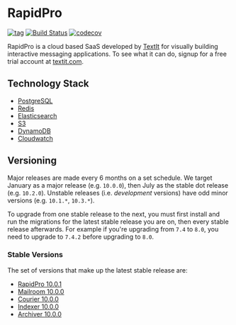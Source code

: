 # RapidPro

[![tag](https://img.shields.io/github/tag/nyaruka/rapidpro.svg)](https://github.com/nyaruka/rapidpro/releases)
[![Build Status](https://github.com/nyaruka/rapidpro/actions/workflows/ci.yml/badge.svg?branch=main)](https://github.com/nyaruka/rapidpro/actions?query=workflow%3ACI)
[![codecov](https://codecov.io/gh/nyaruka/rapidpro/branch/main/graph/badge.svg)](https://codecov.io/gh/nyaruka/rapidpro)

RapidPro is a cloud based SaaS developed by [TextIt](https://textit.com) for visually building interactive messaging 
applications. To see what it can do, signup for a free trial account at [textit.com](https://textit.com).

## Technology Stack

- [PostgreSQL](https://www.postgresql.org)
- [Redis](https://redis.io)
- [Elasticsearch](https://www.elastic.co/elasticsearch)
- [S3](https://aws.amazon.com/s3/)
- [DynamoDB](https://aws.amazon.com/dynamodb/)
- [Cloudwatch](https://aws.amazon.com/cloudwatch/)

## Versioning

Major releases are made every 6 months on a set schedule. We target January as a major release (e.g. `10.0.0`), then
July as the stable dot release (e.g. `10.2.0`). Unstable releases (i.e. _development_ versions) have odd minor versions
(e.g. `10.1.*`, `10.3.*`).

To upgrade from one stable release to the next, you must first install and run the migrations for the latest stable 
release you are on, then every stable release afterwards. For example if you're upgrading from `7.4` to `8.0`, you 
need to upgrade to `7.4.2` before upgrading to `8.0`.

### Stable Versions

The set of versions that make up the latest stable release are:

- [RapidPro 10.0.1](https://github.com/nyaruka/rapidpro/releases/tag/v10.0.1)
- [Mailroom 10.0.0](https://github.com/nyaruka/mailroom/releases/tag/v10.0.0)
- [Courier 10.0.0](https://github.com/nyaruka/courier/releases/tag/v10.0.0)
- [Indexer 10.0.0](https://github.com/nyaruka/rp-indexer/releases/tag/v10.0.0)
- [Archiver 10.0.0](https://github.com/nyaruka/rp-archiver/releases/tag/v10.0.0)

